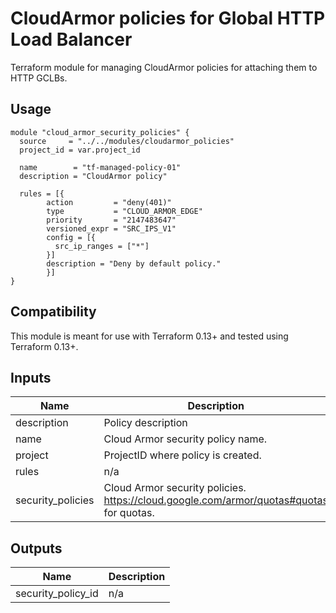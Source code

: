 # CloudArmor policies for Global HTTP Load Balancer
Terraform module for managing CloudArmor policies for attaching them to HTTP GCLBs.

## Usage
```HCL
module "cloud_armor_security_policies" {
  source     = "../../modules/cloudarmor_policies"
  project_id = var.project_id

  name        = "tf-managed-policy-01"
  description = "CloudArmor policy"

  rules = [{
        action         = "deny(401)"
        type           = "CLOUD_ARMOR_EDGE"
        priority       = "2147483647"
        versioned_expr = "SRC_IPS_V1"
        config = [{
          src_ip_ranges = ["*"]
        }]
        description = "Deny by default policy."
        }]
}
```

## Compatibility
This module is meant for use with Terraform 0.13+ and tested using Terraform 0.13+.

<!-- BEGINNING OF PRE-COMMIT-TERRAFORM DOCS HOOK -->
## Inputs

| Name | Description | Type | Default | Required |
|------|-------------|------|---------|:--------:|
| description | Policy description | `string` | `""` | no |
| name | Cloud Armor security policy name. | `string` | n/a | yes |
| project | ProjectID where policy is created. | `string` | n/a | yes |
| rules | n/a | `any` | n/a | yes |
| security\_policies | Cloud Armor security policies. https://cloud.google.com/armor/quotas#quotas for quotas. | `any` | `{}` | no |

## Outputs

| Name | Description |
|------|-------------|
| security\_policy\_id | n/a |

<!-- END OF PRE-COMMIT-TERRAFORM DOCS HOOK -->
